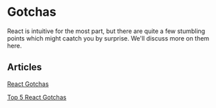 # Gotchas

React is intuitive for the most part, but there are quite a few stumbling points which might caatch you by surprise. We'll discuss more on them here.

## Articles

[React Gotchas](https://daveceddia.com/react-gotchas/)

[Top 5 React Gotchas](http://joelgriffith.net/top-5-react-gotchas/)